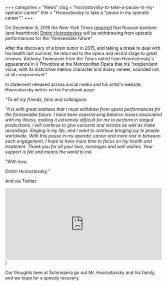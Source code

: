 +++
categories = "News"
slug = "hvorostovsky-to-take-a-pause-in-my-operatic-career"
title = "Hvorostovsky to take a &quot;pause in my operatic career&quot;."
+++

On December 8, 2016 the *New York Times* [reported](http://www.nytimes.com/2016/12/08/arts/music/dmitri-hvorostovsky-citing-brain-tumor-withdraws-from-opera.html?_r=0) that Russian baritone (and heartthrob) [Dmitri Hvorostovksy](/scene/people/dmitri-hvorostovsky/) will be withdrawing from operatic performances for the "foreseeable future".

After the discovery of a brain tumor in 2015, and taking a break to deal with his health last summer, he returned to the opera and recital stage to great reviews. Anthony Tommasini from the *Times* noted from Hvorostovsky's appearance in *Il Trovotore* at the Metropolitan Opera that his "resplendent voice, with its distinctive mellow character and dusky veneer, sounded not at all compromised."

In statement released across social media and his artist's website, Hvorostovsky writes on his Facebook page:

*"To all my friends, fans and colleagues:*

*"It is with great sadness that I must withdraw from opera performances for the foreseeable future. I have been experiencing balance issues associated with my illness, making it extremely difficult for me to perform in staged productions.
I will continue to give concerts and recitals as well as make recordings. Singing is my life, and I want to continue bringing joy to people worldwide.
With this pause in my operatic career and more rest in between each engagement, I hope to have more time to focus on my health and treatment.
Thank you for all your love, messages and well wishes. Your support is felt and means the world to me.*

*"With love,*

*Dmitri Hvorostovsky."*

And via Twitter:

<iframe src="https://www.facebook.com/plugins/post.php?href=https%3A%2F%2Fwww.facebook.com%2FHvorostovsky%2Fposts%2F10157863934845300&width=500" width="500" height="230" style="border:none;overflow:hidden" scrolling="no" frameborder="0" allowTransparency="true"></iframe>)

Our thoughts here at Schmopera go out Mr. Hvorostovsky and his family, and we hope for a speedy recovery.
